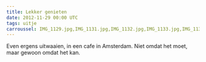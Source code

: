 ```yaml
---
title: Lekker genieten
date: 2012-11-29 00:00 UTC
tags: uitje
carroussel: IMG_1129.jpg,IMG_1131.jpg,IMG_1132.jpg,IMG_1133.jpg,IMG_1135.jpg
---
```

Even ergens uitwaaien, in een cafe in Amsterdam. Niet omdat het moet, maar gewoon omdat het kan.


